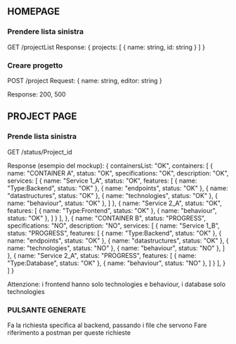 ## HOMEPAGE

### Prendere lista sinistra

GET /projectList
Response:
{
    projects: [
        {
            name: string,
            id: string
        }
    ]
}

### Creare progetto

POST /project
Request: {
    name: string,
    editor: string
}

Response: 200, 500

## PROJECT PAGE

### Prende lista sinistra

GET /status/Project_id

Response (esempio del mockup):
{
    containersList: "OK",
    containers: [
        {
            name: "CONTAINER A",
            status: "OK",
            specifications: "OK",
            description: "OK",
            services: [
                {
                    name: "Service 1_A",
                    status: "OK",
                    features: [
                        {
                            name: "Type:Backend",
                            status: "OK"
                        },
                        {
                            name: "endpoints",
                            status: "OK"
                        },
                        {
                            name: "datastructures",
                            status: "OK"
                        },
                        {
                            name: "technologies",
                            status: "OK"
                        },
                        {
                            name: "behaviour",
                            status: "OK"
                        },
                    ]
                },
                {
                    name: "Service 2_A",
                    status: "OK",
                    features: [
                        {
                            name: "Type:Frontend",
                            status: "OK"
                        },
                        {
                            name: "behaviour",
                            status: "OK"
                        },
                    ]
                }
            ],
        },
        {
            name: "CONTAINER B",
            status: "PROGRESS",
            specifications: "NO",
            description: "NO",
            services: [
                {
                    name: "Service 1_B",
                    status: "PROGRESS",
                    features: [
                        {
                            name: "Type:Backend",
                            status: "OK"
                        },
                        {
                            name: "endpoints",
                            status: "OK"
                        },
                        {
                            name: "datastructures",
                            status: "OK"
                        },
                        {
                            name: "technologies",
                            status: "NO"
                        },
                        {
                            name: "behaviour",
                            status: "NO"
                        },
                    ]
                },
                {
                    name: "Service 2_A",
                    status: "PROGRESS",
                    features: [
                        {
                            name: "Type:Database",
                            status: "OK"
                        },
                        {
                            name: "behaviour",
                            status: "NO"
                        },
                    ]
                }
            ],
        }
    ]
}

Attenzione: i frontend hanno solo technologies e behaviour, i database solo technologies


### PULSANTE GENERATE
 Fa la richiesta specifica al backend, passando i file che servono
 Fare riferimento a postman per queste richieste
